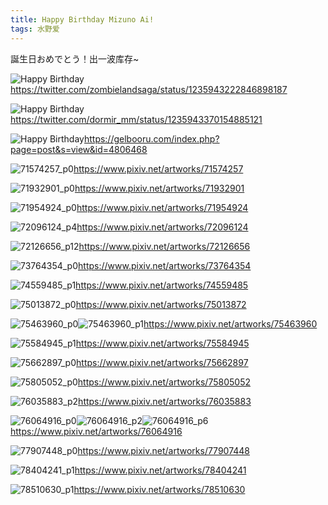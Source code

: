 ```yaml
---
title: Happy Birthday Mizuno Ai!
tags: 水野爱
---
```


誕生日おめでとう！出一波库存~

![Happy Birthday](https://Mizuno-Ai.wu-kan.cn/other/happy%20birthday.jpg)<https://twitter.com/zombielandsaga/status/1235943222846898187>

![Happy Birthday](<https://Mizuno-Ai.wu-kan.cn/other/happy%20birthday%20(2).jpg>)<https://twitter.com/dormir_mm/status/1235943370154885121>

![Happy Birthday](https://Mizuno-Ai.wu-kan.cn/other/wedding%20dress.jpg)<https://gelbooru.com/index.php?page=post&s=view&id=4806468>

![71574257_p0](https://Mizuno-Ai.wu-kan.cn/pixiv/71574257_p0.jpg)<https://www.pixiv.net/artworks/71574257>

![71932901_p0](https://Mizuno-Ai.wu-kan.cn/pixiv/71932901_p0.png)<https://www.pixiv.net/artworks/71932901>

![71954924_p0](https://Mizuno-Ai.wu-kan.cn/pixiv/71954924_p0.png)<https://www.pixiv.net/artworks/71954924>

![72096124_p4](https://Mizuno-Ai.wu-kan.cn/pixiv/72096124_p4.jpg)<https://www.pixiv.net/artworks/72096124>

![72126656_p12](https://Mizuno-Ai.wu-kan.cn/pixiv/72126656_p12.jpg)<https://www.pixiv.net/artworks/72126656>

![73764354_p0](https://Mizuno-Ai.wu-kan.cn/pixiv/73764354_p0.png)<https://www.pixiv.net/artworks/73764354>

![74559485_p1](https://Mizuno-Ai.wu-kan.cn/pixiv/74559485_p1.png)<https://www.pixiv.net/artworks/74559485>

![75013872_p0](https://Mizuno-Ai.wu-kan.cn/pixiv/75013872_p0.png)<https://www.pixiv.net/artworks/75013872>

![75463960_p0](https://Mizuno-Ai.wu-kan.cn/pixiv/75463960_p0.jpg)![75463960_p1](https://Mizuno-Ai.wu-kan.cn/pixiv/75463960_p1.jpg)<https://www.pixiv.net/artworks/75463960>

![75584945_p1](https://Mizuno-Ai.wu-kan.cn/pixiv/75584945_p1.png)<https://www.pixiv.net/artworks/75584945>

![75662897_p0](https://Mizuno-Ai.wu-kan.cn/pixiv/75662897_p0.jpg)<https://www.pixiv.net/artworks/75662897>

![75805052_p0](https://Mizuno-Ai.wu-kan.cn/pixiv/75805052_p0.jpg)<https://www.pixiv.net/artworks/75805052>

![76035883_p2](https://Mizuno-Ai.wu-kan.cn/pixiv/76035883_p2.png)<https://www.pixiv.net/artworks/76035883>

![76064916_p0](https://Mizuno-Ai.wu-kan.cn/pixiv/76064916_p0.jpg)![76064916_p2](https://Mizuno-Ai.wu-kan.cn/pixiv/76064916_p2.jpg)![76064916_p6](https://Mizuno-Ai.wu-kan.cn/pixiv/76064916_p6.jpg)<https://www.pixiv.net/artworks/76064916>

![77907448_p0](https://Mizuno-Ai.wu-kan.cn/pixiv/77907448_p0.jpg)<https://www.pixiv.net/artworks/77907448>

![78404241_p1](https://Mizuno-Ai.wu-kan.cn/pixiv/78404241_p1.png)<https://www.pixiv.net/artworks/78404241>

![78510630_p1](https://Mizuno-Ai.wu-kan.cn/pixiv/78510630_p1.jpg)<https://www.pixiv.net/artworks/78510630>
